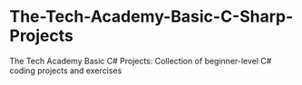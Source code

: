 # The-Tech-Academy-Basic-C-Sharp-Projects
The Tech Academy Basic C# Projects: Collection of beginner-level C# coding projects and exercises
